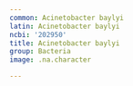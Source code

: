 ```yaml
---
common: Acinetobacter baylyi
latin: Acinetobacter baylyi
ncbi: '202950'
title: Acinetobacter baylyi
group: Bacteria
image: .na.character

---
```

